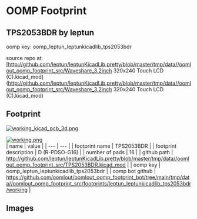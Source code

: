# OOMP Footprint  
## TPS2053BDR  by leptun  
  
oomp key: oomp_leptun_leptunkicadlib_tps2053bdr  
  
source repo at: [http://github.com/leptun/leptunKicadLib.pretty/blob/master/tmp/data//oomlout_oomp_footprint_src/Waveshare_3.2inch 320x240 Touch LCD (C).kicad_mod](http://github.com/leptun/leptunKicadLib.pretty/blob/master/tmp/data//oomlout_oomp_footprint_src/Waveshare_3.2inch 320x240 Touch LCD (C).kicad_mod)  
## Footprint  
  
[![working_kicad_pcb_3d.png](working_kicad_pcb_3d_600.png)](working_kicad_pcb_3d.png)  
  
[![working.png](working_600.png)](working.png)  
| name | value | 
| --- | --- | 
| footprint name | TPS2053BDR | 
| footprint description | D (R-PDSO-G16) | 
| number of pads | 16 | 
| github path | http://github.com/leptun/leptunKicadLib.pretty/blob/master/tmp/data//oomlout_oomp_footprint_src/TPS2053BDR.kicad_mod | 
| oomp key | oomp_leptun_leptunkicadlib_tps2053bdr | 
| oomp bot github | https://github.com/oomlout/oomlout_oomp_footprint_bot/tree/main/tmp/data//oomlout_oomp_footprint_src/footprints/leptun_leptunkicadlib_tps2053bdr/working | 
## Images  
